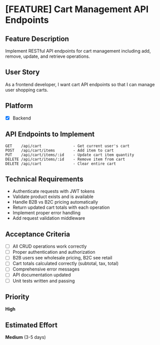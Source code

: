 # [FEATURE] Cart Management API Endpoints

## Feature Description

Implement RESTful API endpoints for cart management including add, remove, update, and retrieve operations.

## User Story

As a frontend developer, I want cart API endpoints so that I can manage user shopping carts.

## Platform

- [x] Backend

## API Endpoints to Implement

```
GET    /api/cart              - Get current user's cart
POST   /api/cart/items        - Add item to cart
PUT    /api/cart/items/:id    - Update cart item quantity
DELETE /api/cart/items/:id    - Remove item from cart
DELETE /api/cart              - Clear entire cart
```

## Technical Requirements

- Authenticate requests with JWT tokens
- Validate product exists and is available
- Handle B2B vs B2C pricing automatically
- Return updated cart totals with each operation
- Implement proper error handling
- Add request validation middleware

## Acceptance Criteria

- [ ] All CRUD operations work correctly
- [ ] Proper authentication and authorization
- [ ] B2B users see wholesale pricing, B2C see retail
- [ ] Cart totals calculated correctly (subtotal, tax, total)
- [ ] Comprehensive error messages
- [ ] API documentation updated
- [ ] Unit tests written and passing

## Priority

**High**

## Estimated Effort

**Medium** (3-5 days)
